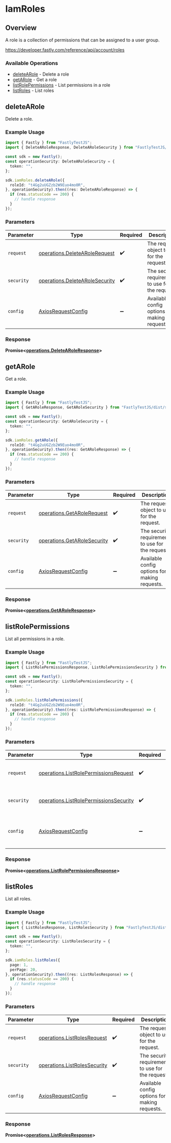 # IamRoles

## Overview

A role is a collection of permissions that can be assigned to a user group.

<https://developer.fastly.com/reference/api/account/roles>
### Available Operations

* [deleteARole](#deletearole) - Delete a role
* [getARole](#getarole) - Get a role
* [listRolePermissions](#listrolepermissions) - List permissions in a role
* [listRoles](#listroles) - List roles

## deleteARole

Delete a role.

### Example Usage

```typescript
import { Fastly } from "FastlyTestJS";
import { DeleteARoleResponse, DeleteARoleSecurity } from "FastlyTestJS/dist/sdk/models/operations";

const sdk = new Fastly();
const operationSecurity: DeleteARoleSecurity = {
  token: "",
};

sdk.iamRoles.deleteARole({
  roleId: "t4Gg2uUGZzb2W9Euo4mo0R",
}, operationSecurity).then((res: DeleteARoleResponse) => {
  if (res.statusCode == 200) {
    // handle response
  }
});
```

### Parameters

| Parameter                                                                        | Type                                                                             | Required                                                                         | Description                                                                      |
| -------------------------------------------------------------------------------- | -------------------------------------------------------------------------------- | -------------------------------------------------------------------------------- | -------------------------------------------------------------------------------- |
| `request`                                                                        | [operations.DeleteARoleRequest](../../models/operations/deletearolerequest.md)   | :heavy_check_mark:                                                               | The request object to use for the request.                                       |
| `security`                                                                       | [operations.DeleteARoleSecurity](../../models/operations/deletearolesecurity.md) | :heavy_check_mark:                                                               | The security requirements to use for the request.                                |
| `config`                                                                         | [AxiosRequestConfig](https://axios-http.com/docs/req_config)                     | :heavy_minus_sign:                                                               | Available config options for making requests.                                    |


### Response

**Promise<[operations.DeleteARoleResponse](../../models/operations/deletearoleresponse.md)>**


## getARole

Get a role.

### Example Usage

```typescript
import { Fastly } from "FastlyTestJS";
import { GetARoleResponse, GetARoleSecurity } from "FastlyTestJS/dist/sdk/models/operations";

const sdk = new Fastly();
const operationSecurity: GetARoleSecurity = {
  token: "",
};

sdk.iamRoles.getARole({
  roleId: "t4Gg2uUGZzb2W9Euo4mo0R",
}, operationSecurity).then((res: GetARoleResponse) => {
  if (res.statusCode == 200) {
    // handle response
  }
});
```

### Parameters

| Parameter                                                                  | Type                                                                       | Required                                                                   | Description                                                                |
| -------------------------------------------------------------------------- | -------------------------------------------------------------------------- | -------------------------------------------------------------------------- | -------------------------------------------------------------------------- |
| `request`                                                                  | [operations.GetARoleRequest](../../models/operations/getarolerequest.md)   | :heavy_check_mark:                                                         | The request object to use for the request.                                 |
| `security`                                                                 | [operations.GetARoleSecurity](../../models/operations/getarolesecurity.md) | :heavy_check_mark:                                                         | The security requirements to use for the request.                          |
| `config`                                                                   | [AxiosRequestConfig](https://axios-http.com/docs/req_config)               | :heavy_minus_sign:                                                         | Available config options for making requests.                              |


### Response

**Promise<[operations.GetARoleResponse](../../models/operations/getaroleresponse.md)>**


## listRolePermissions

List all permissions in a role.

### Example Usage

```typescript
import { Fastly } from "FastlyTestJS";
import { ListRolePermissionsResponse, ListRolePermissionsSecurity } from "FastlyTestJS/dist/sdk/models/operations";

const sdk = new Fastly();
const operationSecurity: ListRolePermissionsSecurity = {
  token: "",
};

sdk.iamRoles.listRolePermissions({
  roleId: "t4Gg2uUGZzb2W9Euo4mo0R",
}, operationSecurity).then((res: ListRolePermissionsResponse) => {
  if (res.statusCode == 200) {
    // handle response
  }
});
```

### Parameters

| Parameter                                                                                        | Type                                                                                             | Required                                                                                         | Description                                                                                      |
| ------------------------------------------------------------------------------------------------ | ------------------------------------------------------------------------------------------------ | ------------------------------------------------------------------------------------------------ | ------------------------------------------------------------------------------------------------ |
| `request`                                                                                        | [operations.ListRolePermissionsRequest](../../models/operations/listrolepermissionsrequest.md)   | :heavy_check_mark:                                                                               | The request object to use for the request.                                                       |
| `security`                                                                                       | [operations.ListRolePermissionsSecurity](../../models/operations/listrolepermissionssecurity.md) | :heavy_check_mark:                                                                               | The security requirements to use for the request.                                                |
| `config`                                                                                         | [AxiosRequestConfig](https://axios-http.com/docs/req_config)                                     | :heavy_minus_sign:                                                                               | Available config options for making requests.                                                    |


### Response

**Promise<[operations.ListRolePermissionsResponse](../../models/operations/listrolepermissionsresponse.md)>**


## listRoles

List all roles.

### Example Usage

```typescript
import { Fastly } from "FastlyTestJS";
import { ListRolesResponse, ListRolesSecurity } from "FastlyTestJS/dist/sdk/models/operations";

const sdk = new Fastly();
const operationSecurity: ListRolesSecurity = {
  token: "",
};

sdk.iamRoles.listRoles({
  page: 1,
  perPage: 20,
}, operationSecurity).then((res: ListRolesResponse) => {
  if (res.statusCode == 200) {
    // handle response
  }
});
```

### Parameters

| Parameter                                                                    | Type                                                                         | Required                                                                     | Description                                                                  |
| ---------------------------------------------------------------------------- | ---------------------------------------------------------------------------- | ---------------------------------------------------------------------------- | ---------------------------------------------------------------------------- |
| `request`                                                                    | [operations.ListRolesRequest](../../models/operations/listrolesrequest.md)   | :heavy_check_mark:                                                           | The request object to use for the request.                                   |
| `security`                                                                   | [operations.ListRolesSecurity](../../models/operations/listrolessecurity.md) | :heavy_check_mark:                                                           | The security requirements to use for the request.                            |
| `config`                                                                     | [AxiosRequestConfig](https://axios-http.com/docs/req_config)                 | :heavy_minus_sign:                                                           | Available config options for making requests.                                |


### Response

**Promise<[operations.ListRolesResponse](../../models/operations/listrolesresponse.md)>**

